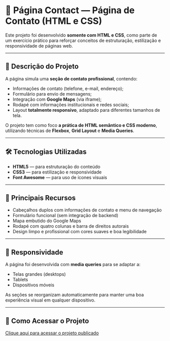 # 🧩 Página Contact — Página de Contato (HTML e CSS)

Este projeto foi desenvolvido **somente com HTML e CSS**, como parte de um exercício prático para reforçar conceitos de estruturação, estilização e responsividade de páginas web.

---

## 📖 Descrição do Projeto

A página simula uma **seção de contato profissional**, contendo:

- Informações de contato (telefone, e-mail, endereço);
- Formulário para envio de mensagens;
- Integração com **Google Maps** (via iframe);
- Rodapé com informações institucionais e redes sociais;
- Layout **totalmente responsivo**, adaptado para diferentes tamanhos de tela.

O projeto tem como foco **a prática de HTML semântico e CSS moderno**, utilizando técnicas de **Flexbox**, **Grid Layout** e **Media Queries**.

---

## 🛠️ Tecnologias Utilizadas

- **HTML5** — para estruturação do conteúdo  
- **CSS3** — para estilização e responsividade  
- **Font Awesome** — para uso de ícones visuais

---

## 🎨 Principais Recursos

- Cabeçalhos duplos com informações de contato e menu de navegação  
- Formulário funcional (sem integração de backend)  
- Mapa embutido do Google Maps  
- Rodapé com quatro colunas e barra de direitos autorais  
- Design limpo e profissional com cores suaves e boa legibilidade  

---

## 📱 Responsividade

A página foi desenvolvida com **media queries** para se adaptar a:

- Telas grandes (desktops)
- Tablets
- Dispositivos móveis

As seções se reorganizam automaticamente para manter uma boa experiência visual em qualquer dispositivo.

---

## 🚀 Como Acessar o Projeto

[Clique aqui para acessar o projeto publicado](https://hannower.github.io/contact-page/)


